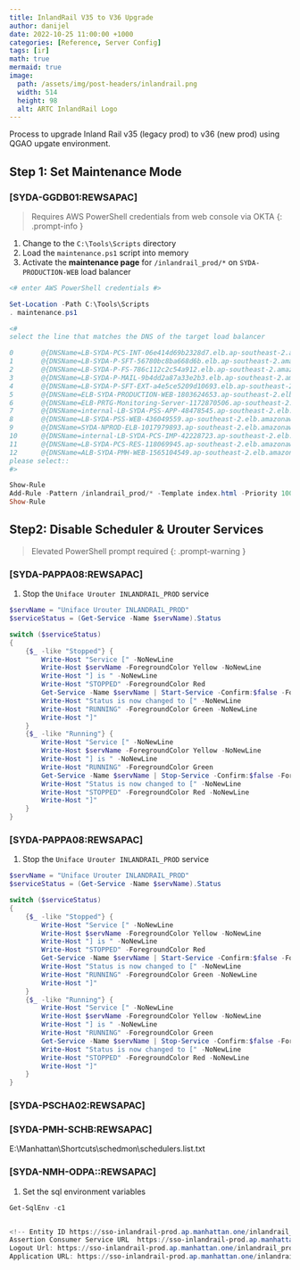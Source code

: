 ```yaml
---
title: InlandRail V35 to V36 Upgrade
author: danijel
date: 2022-10-25 11:00:00 +1000
categories: [Reference, Server Config]
tags: [ir]
math: true
mermaid: true
image:
  path: /assets/img/post-headers/inlandrail.png
  width: 514
  height: 98
  alt: ARTC InlandRail Logo
---
```


Process to upgrade Inland Rail v35 (legacy prod) to v36 (new prod) using QGAO upgate environment.

## Step 1: Set Maintenance Mode

### [SYDA-GGDB01:REWSAPAC]

> Requires AWS PowerShell credentials from web console via OKTA
{: .prompt-info }

1. Change to the `C:\Tools\Scripts` directory
1. Load the `maintenance.ps1` script into memory
1. Activate the **maintenance page** for `/inlandrail_prod/*` on `SYDA-PRODUCTION-WEB` load balancer

```powershell
<# enter AWS PowerShell credentials #>

Set-Location -Path C:\Tools\Scripts
. maintenance.ps1

<#
select the line that matches the DNS of the target load balancer

0       @{DNSName=LB-SYDA-PCS-INT-06e414d69b2328d7.elb.ap-southeast-2.amazonaws.com}
1       @{DNSName=LB-SYDA-P-SFT-56780bc8ba668d6b.elb.ap-southeast-2.amazonaws.com}
2       @{DNSName=LB-SYDA-P-FS-786c112c2c54a912.elb.ap-southeast-2.amazonaws.com}
3       @{DNSName=LB-SYDA-P-MAIL-9b4dd2a87a33e2b3.elb.ap-southeast-2.amazonaws.com}
4       @{DNSName=LB-SYDA-P-SFT-EXT-a4e5ce5209d10693.elb.ap-southeast-2.amazonaws.com}
5       @{DNSName=ELB-SYDA-PRODUCTION-WEB-1803624653.ap-southeast-2.elb.amazonaws.com}
6       @{DNSName=ELB-PRTG-Monitoring-Server-1172870506.ap-southeast-2.elb.amazonaws.com}
7       @{DNSName=internal-LB-SYDA-PSS-APP-48478545.ap-southeast-2.elb.amazonaws.com}
8       @{DNSName=LB-SYDA-PSS-WEB-436049559.ap-southeast-2.elb.amazonaws.com}
9       @{DNSName=SYDA-NPROD-ELB-1017979893.ap-southeast-2.elb.amazonaws.com}
10      @{DNSName=internal-LB-SYDA-PCS-IMP-42228723.ap-southeast-2.elb.amazonaws.com}
11      @{DNSName=LB-SYDA-PCS-RES-118069945.ap-southeast-2.elb.amazonaws.com}
12      @{DNSName=ALB-SYDA-PMH-WEB-1565104549.ap-southeast-2.elb.amazonaws.com}
please select::
#>

Show-Rule
Add-Rule -Pattern /inlandrail_prod/* -Template index.html -Priority 100
Show-Rule
```

## Step2: Disable Scheduler & Urouter Services

> Elevated PowerShell prompt required
{: .prompt-warning }

### [SYDA-PAPPA08:REWSAPAC]

1. Stop the `Uniface Urouter INLANDRAIL_PROD` service

```powershell
$servName = "Uniface Urouter INLANDRAIL_PROD"
$serviceStatus = (Get-Service -Name $servName).Status

switch ($serviceStatus)
{
    {$_ -like "Stopped"} {
        Write-Host "Service [" -NoNewLine
        Write-Host $servName -ForegroundColor Yellow -NoNewLine
        Write-Host "] is " -NoNewLine
        Write-Host "STOPPED" -ForegroundColor Red
        Get-Service -Name $servName | Start-Service -Confirm:$false -Force
        Write-Host "Status is now changed to [" -NoNewLine
        Write-Host "RUNNING" -ForegroundColor Green -NoNewLine
        Write-Host "]"
    }
    {$_ -like "Running"} {
        Write-Host "Service [" -NoNewLine
        Write-Host $servName -ForegroundColor Yellow -NoNewLine
        Write-Host "] is " -NoNewLine
        Write-Host "RUNNING" -ForegroundColor Green
        Get-Service -Name $servName | Stop-Service -Confirm:$false -Force
        Write-Host "Status is now changed to [" -NoNewLine
        Write-Host "STOPPED" -ForegroundColor Red -NoNewLine
        Write-Host "]"
    }
}
```

### [SYDA-PAPPA08:REWSAPAC]

1. Stop the `Uniface Urouter INLANDRAIL_PROD` service

```powershell
$servName = "Uniface Urouter INLANDRAIL_PROD"
$serviceStatus = (Get-Service -Name $servName).Status

switch ($serviceStatus)
{
    {$_ -like "Stopped"} {
        Write-Host "Service [" -NoNewLine
        Write-Host $servName -ForegroundColor Yellow -NoNewLine
        Write-Host "] is " -NoNewLine
        Write-Host "STOPPED" -ForegroundColor Red
        Get-Service -Name $servName | Start-Service -Confirm:$false -Force
        Write-Host "Status is now changed to [" -NoNewLine
        Write-Host "RUNNING" -ForegroundColor Green -NoNewLine
        Write-Host "]"
    }
    {$_ -like "Running"} {
        Write-Host "Service [" -NoNewLine
        Write-Host $servName -ForegroundColor Yellow -NoNewLine
        Write-Host "] is " -NoNewLine
        Write-Host "RUNNING" -ForegroundColor Green
        Get-Service -Name $servName | Stop-Service -Confirm:$false -Force
        Write-Host "Status is now changed to [" -NoNewLine
        Write-Host "STOPPED" -ForegroundColor Red -NoNewLine
        Write-Host "]"
    }
}
```

### [SYDA-PSCHA02:REWSAPAC]

### [SYDA-PMH-SCHB:REWSAPAC]

E:\Manhattan\Shortcuts\schedmon\schedulers.list.txt

### [SYDA-NMH-ODPA::REWSAPAC]

1. Set the sql environment variables

```powershell
Get-SqlEnv -c1 


<!-- Entity ID https://sso-inlandrail-prod.ap.manhattan.one/inlandrail_prod
Assertion Consumer Service URL  https://sso-inlandrail-prod.ap.manhattan.one/inlandrail_prod/Shibboleth.sso/SAML2/POST
Logout Url: https://sso-inlandrail-prod.ap.manhattan.one/inlandrail_prod/Shibboleth.sso/SLO/SOAP
Application URL: https://sso-inlandrail-prod.ap.manhattan.one/inlandrail_prod/manhattan.html -->

